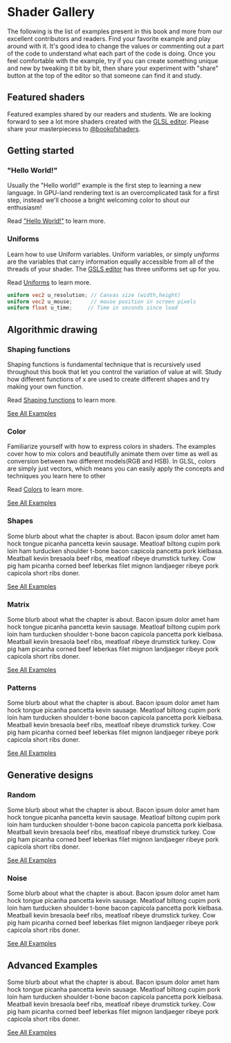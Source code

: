 # Shader Gallery

The following is the list of examples present in this book and more from our excellent contributors and readers. Find your favorite example and play around with it. It's good idea to change the values or commenting out a part of the code to understand what each part of the code is doing. Once you feel comfortable with the example, try if you can create something unique and new by tweaking it bit by bit, then share your experiment with "share" button at the top of the editor so that someone can find it and study.

## Featured shaders

Featured examples shared by our readers and students. We are looking forward to see a lot more shaders created with the [GLSL editor](http://editor.thebookofshaders.com/). Please share your masterpiecess to [@bookofshaders](https://twitter.com/bookofshaders).

<div id="shared-examples"></div>
<script type="text/javascript">gallery.createExampleList("shared", 9)</script>
<!---
<div class="extra-container"><a href="shared.php">See All Shared Shaders</a></div>
--->

## Getting started
### "Hello World!"

Usually the "Hello world!" example is the first step to learning a new language. In GPU-land rendering text is an overcomplicated task for a first step, instead we'll choose a bright welcoming color to shout our enthusiasm!

Read ["Hello World!"](../02) to learn more.

<div id="c02-examples"></div>
<script type="text/javascript">gallery.createExampleList("c02", 3)</script>


### Uniforms

Learn how to use Uniform variables. Uniform variables, or simply *uniforms* are the variables that carry information equally accessible from all of the threads of your shader. The [GSLS editor](http://editor.thebookofshaders.com/) has three uniforms set up for you.

Read [Uniforms](../03) to learn more.

```glsl
uniform vec2 u_resolution; // Canvas size (width,height)
uniform vec2 u_mouse;      // mouse position in screen pixels
uniform float u_time;	  // Time in seconds since load
```

<div id="c03-examples"></div>
<script type="text/javascript">gallery.createExampleList("c03", 3)</script>

## Algorithmic drawing
### Shaping functions

Shaping functions is fundamental technique that is recursively used throughout this book that let you control the variation of value at will. Study how different functions of x are used to create different shapes and try making your own function.

Read [Shaping functions](../05) to learn more.

<div id="c05-examples"></div>
<script type="text/javascript">gallery.createExampleList("c05", 3)</script>
<div class="extra-container"><a href="c05.php">See All Examples</a></div>

### Color

Familiarize yourself with how to express colors in shaders. The examples cover how to mix colors and beautifully animate them over time as well as conversion between two different models(RGB and HSB).
In GLSL, colors are simply just vectors, which means you can easily apply the concepts and techniques you learn here to other

Read [Colors](../06) to learn more.

<div id="c06-examples"></div>
<script type="text/javascript">gallery.createExampleList("c06", 3)</script>
<div class="extra-container"><a href="c06.php">See All Examples</a></div>

### Shapes

Some blurb about what the chapter is about. Bacon ipsum dolor amet ham hock tongue picanha pancetta kevin sausage. Meatloaf biltong cupim pork loin ham turducken shoulder t-bone bacon capicola pancetta pork kielbasa. Meatball kevin bresaola beef ribs, meatloaf ribeye drumstick turkey. Cow pig ham picanha corned beef leberkas filet mignon landjaeger ribeye pork capicola short ribs doner.

<div id="c07-examples"></div>
<script type="text/javascript">gallery.createExampleList("c07", 3)</script>
<div class="extra-container"><a href="c07.php">See All Examples</a></div>

### Matrix

Some blurb about what the chapter is about. Bacon ipsum dolor amet ham hock tongue picanha pancetta kevin sausage. Meatloaf biltong cupim pork loin ham turducken shoulder t-bone bacon capicola pancetta pork kielbasa. Meatball kevin bresaola beef ribs, meatloaf ribeye drumstick turkey. Cow pig ham picanha corned beef leberkas filet mignon landjaeger ribeye pork capicola short ribs doner.

<div id="c08-examples"></div>
<script type="text/javascript">gallery.createExampleList("c08", 3)</script>
<div class="extra-container"><a href="c08.php">See All Examples</a></div>

### Patterns

Some blurb about what the chapter is about. Bacon ipsum dolor amet ham hock tongue picanha pancetta kevin sausage. Meatloaf biltong cupim pork loin ham turducken shoulder t-bone bacon capicola pancetta pork kielbasa. Meatball kevin bresaola beef ribs, meatloaf ribeye drumstick turkey. Cow pig ham picanha corned beef leberkas filet mignon landjaeger ribeye pork capicola short ribs doner.

<div id="c09-examples"></div>
<script type="text/javascript">gallery.createExampleList("c09", 3)</script>
<div class="extra-container"><a href="c09.php">See All Examples</a></div>


## Generative designs
### Random

Some blurb about what the chapter is about. Bacon ipsum dolor amet ham hock tongue picanha pancetta kevin sausage. Meatloaf biltong cupim pork loin ham turducken shoulder t-bone bacon capicola pancetta pork kielbasa. Meatball kevin bresaola beef ribs, meatloaf ribeye drumstick turkey. Cow pig ham picanha corned beef leberkas filet mignon landjaeger ribeye pork capicola short ribs doner.

<div id="c10-examples"></div>
<script type="text/javascript">gallery.createExampleList("c10", 3)</script>
<div class="extra-container"><a href="c10.php">See All Examples</a></div>

### Noise

Some blurb about what the chapter is about. Bacon ipsum dolor amet ham hock tongue picanha pancetta kevin sausage. Meatloaf biltong cupim pork loin ham turducken shoulder t-bone bacon capicola pancetta pork kielbasa. Meatball kevin bresaola beef ribs, meatloaf ribeye drumstick turkey. Cow pig ham picanha corned beef leberkas filet mignon landjaeger ribeye pork capicola short ribs doner.

<div id="c11-examples"></div>
<script type="text/javascript">gallery.createExampleList("c11", 3)</script>
<div class="extra-container"><a href="c11.php">See All Examples</a></div>


## Advanced Examples

Some blurb about what the chapter is about. Bacon ipsum dolor amet ham hock tongue picanha pancetta kevin sausage. Meatloaf biltong cupim pork loin ham turducken shoulder t-bone bacon capicola pancetta pork kielbasa. Meatball kevin bresaola beef ribs, meatloaf ribeye drumstick turkey. Cow pig ham picanha corned beef leberkas filet mignon landjaeger ribeye pork capicola short ribs doner.

<div id="advanced-examples"></div>
<script type="text/javascript">gallery.createExampleList("advanced", 3)</script>
<div class="extra-container"><a href="advanced.php">See All Examples</a></div>
